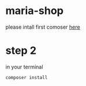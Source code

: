 # maria-shop
please intall first comoser [here](https://getcomposer.org/Composer-Setup.exe)
# step 2 
in your terminal
```bash
composer install
```
